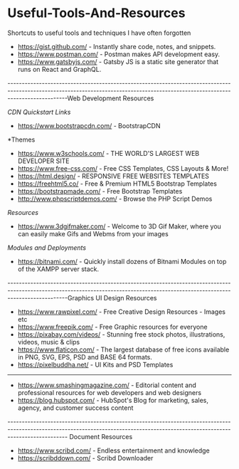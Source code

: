 # Useful-Tools-And-Resources
Shortcuts to useful tools and techniques I have often forgotten 

- https://gist.github.com/ - Instantly share code, notes, and snippets.
- https://www.postman.com/ - Postman makes API development easy.
- https://www.gatsbyjs.com/ - Gatsby JS is a static site generator that runs on React and GraphQL. 


---------------------------------------------------------------------------------------------------------------------------------------------------------------------------------Web Development Resources

*CDN Quickstart Links*
- https://www.bootstrapcdn.com/ - BootstrapCDN



*Themes
- https://www.w3schools.com/ - THE WORLD'S LARGEST WEB DEVELOPER SITE
- https://www.free-css.com/ - Free CSS Templates, CSS Layouts & More!
- https://html.design/ - RESPONSIVE FREE WEBSITES TEMPLATES
- https://freehtml5.co/ - Free & Premium HTML5 Bootstrap Templates
- https://bootstrapmade.com/ - Free Bootstrap Templates
- http://www.phpscriptdemos.com/ - Browse the PHP Script Demos


*Resources*
- https://www.3dgifmaker.com/ - Welcome to 3D Gif Maker, where you can easily make Gifs and Webms from your images

*Modules and Deployments*
- https://bitnami.com/ - Quickly install dozens of Bitnami Modules on top of the XAMPP server stack.



---------------------------------------------------------------------------------------------------------------------------------------------------------------------------------Graphics UI Design Resources

- https://www.rawpixel.com/ - Free Creative Design Resources - Images etc
- https://www.freepik.com/ - Free Graphic resources for everyone
- https://pixabay.com/videos/ - Stunning free stock photos, illustrations, videos, music & clips
- https://www.flaticon.com/ - The largest database of free icons available in PNG, SVG, EPS, PSD and BASE 64 formats.
- https://pixelbuddha.net/ - UI Kits and PSD Templates

---------------------------------------------------------------------------------------------------------------------------------------------------------------------------------
- https://www.smashingmagazine.com/ - Editorial content and professional resources for web developers and web designers
- https://blog.hubspot.com/ - HubSpot's Blog for marketing, sales, agency, and customer success content




--------------------------------------------------------------------------------------------------------------------------------------------------------------------------------- Document Resources
- https://www.scribd.com/ - Endless entertainment and knowledge
- https://scribddown.com/ - Scribd Downloader
